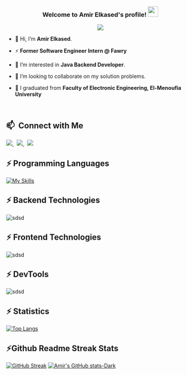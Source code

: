 <!-- Header -->
<h3 align="center">
  Welcome to Amir Elkased's profile!
  <img src="https://media.giphy.com/media/hvRJCLFzcasrR4ia7z/giphy.gif" width="28">
</h3>
<p align="center"> 
<a href="https://komarev.com/ghpvc/?username=amirelkased&style=for-the-badge">
    <img src="https://komarev.com/ghpvc/?username=amirelkased&style=for-the-badge">
</a>
<!--
<p align="center">
  <a href="https://github.com/DenverCoder1/readme-typing-svg"><img src="https://readme-typing-svg.herokuapp.com/?lines=Java%20Software%20Engineer%20Intern%20%40%20Fawry;Java%20Instructor%20ex.%20GDSC%20Al%20Azhar&font=Fira%20Code&center=true&width=500&height=45&color=f75c7e&vCenter=true&size=22"></a>
</p> 
 -->
<!-- Info -->

- 👋 Hi, I’m **Amir Elkased**.

- ⚡ **Former Software Engineer Intern @ Fawry**

- 👀 I’m interested in **Java Backend Developer**. 

- 💞️ I’m looking to collaborate on my solution problems.

- 🔭 I graduated from **Faculty of Electronic Engineering, El-Menoufia University**

<br>

<!-- Contact Details -->

📫 &nbsp;Connect with Me
------
<div align="left">
  <a href="mailto:amirelkased.dev@gmail.com" target="_blank" rel="noreferrer"> <img src="https://img.shields.io/badge/E&#8209;mail-D14836?style=for-the-badge&logo=gmail&logoColor=white" /> </a>
  &nbsp;
  <a href="https://www.linkedin.com/in/amirelkased" target="_blank" rel="noreferrer"> <img src="https://img.shields.io/badge/Amir Elkased-0077B5?style=for-the-badge&logo=linkedin&logoColor=white" /> </a>
  &nbsp;
  <a href="https://leetcode.com/amirelkased" target="_blank" rel="noreferrer"> <img  src="https://img.shields.io/badge/Amir Elkased-FFA116?style=for-the-badge&logo=LeetCode&logoColor=black" /> </a>
<br>

<!-- Tech and tool stack -->
⚡️ Programming Languages
------

[![My Skills](https://skillicons.dev/icons?i=java,js,py,cpp&perline=15)](https://skillicons.dev)

⚡️ Backend Technologies
------

![sdsd](https://skillicons.dev/icons?i=spring,hibernate,redis,mysql,docker,rabbitmq&perline=12)

⚡️ Frontend Technologies
------

![sdsd](https://skillicons.dev/icons?i=html,css,js,angular,ts&perline=12)

⚡️ DevTools
------

![sdsd](https://skillicons.dev/icons?i=postman,git,github,maven,linux,idea,md,npm,regex,vscode&perline=12)

⚡️ Statistics
------

 [![Top Langs](https://github-readme-stats.vercel.app/api/top-langs/?username=amirelkased&langs_count=10&show_icons=true&locale=en&layout=compact&theme=radical&hide_progress=true)](https://github.com/anuraghazra/github-readme-stats)

⚡Github Readme Streak Stats
------

[![GitHub Streak](https://streak-stats.demolab.com/?user=amirelkased&theme=github-dark)](https://git.io/streak-stats)
[![Amir's GitHub stats-Dark](https://github-readme-stats.vercel.app/api?username=amirelkased&show_icons=true&theme=dark#gh-dark-mode-only)](https://github.com/amirelkased/github-readme-stats#gh-dark-mode-only)
